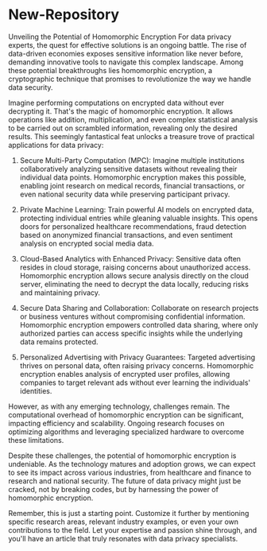 # New-Repository
 Unveiling the Potential of Homomorphic Encryption
For data privacy experts, the quest for effective solutions is an ongoing battle. The rise of data-driven economies exposes sensitive information like never before, demanding innovative tools to navigate this complex landscape. Among these potential breakthroughs lies homomorphic encryption, a cryptographic technique that promises to revolutionize the way we handle data security.

Imagine performing computations on encrypted data without ever decrypting it. That's the magic of homomorphic encryption. It allows operations like addition, multiplication, and even complex statistical analysis to be carried out on scrambled information, revealing only the desired results. This seemingly fantastical feat unlocks a treasure trove of practical applications for data privacy:

1. Secure Multi-Party Computation (MPC): Imagine multiple institutions collaboratively analyzing sensitive datasets without revealing their individual data points. Homomorphic encryption makes this possible, enabling joint research on medical records, financial transactions, or even national security data while preserving participant privacy.

2. Private Machine Learning: Train powerful AI models on encrypted data, protecting individual entries while gleaning valuable insights. This opens doors for personalized healthcare recommendations, fraud detection based on anonymized financial transactions, and even sentiment analysis on encrypted social media data.

3. Cloud-Based Analytics with Enhanced Privacy: Sensitive data often resides in cloud storage, raising concerns about unauthorized access. Homomorphic encryption allows secure analysis directly on the cloud server, eliminating the need to decrypt the data locally, reducing risks and maintaining privacy.

4. Secure Data Sharing and Collaboration: Collaborate on research projects or business ventures without compromising confidential information. Homomorphic encryption empowers controlled data sharing, where only authorized parties can access specific insights while the underlying data remains protected.

5. Personalized Advertising with Privacy Guarantees: Targeted advertising thrives on personal data, often raising privacy concerns. Homomorphic encryption enables analysis of encrypted user profiles, allowing companies to target relevant ads without ever learning the individuals' identities.

However, as with any emerging technology, challenges remain. The computational overhead of homomorphic encryption can be significant, impacting efficiency and scalability. Ongoing research focuses on optimizing algorithms and leveraging specialized hardware to overcome these limitations.

Despite these challenges, the potential of homomorphic encryption is undeniable. As the technology matures and adoption grows, we can expect to see its impact across various industries, from healthcare and finance to research and national security. The future of data privacy might just be cracked, not by breaking codes, but by harnessing the power of homomorphic encryption.

Remember, this is just a starting point. Customize it further by mentioning specific research areas, relevant industry examples, or even your own contributions to the field. Let your expertise and passion shine through, and you'll have an article that truly resonates with data privacy specialists.
